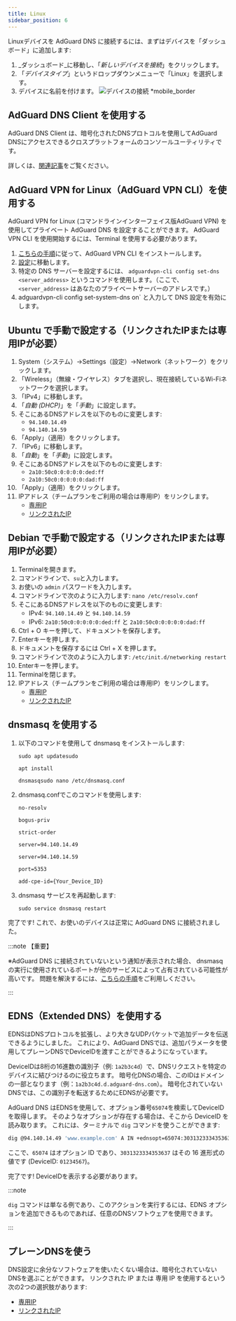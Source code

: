 ```yaml
---
title: Linux
sidebar_position: 6
---
```


Linuxデバイスを AdGuard DNS に接続するには、まずはデバイスを「ダッシュボード」に追加します:

1. _ダッシュボード_に移動し、「_新しいデバイスを接続_」をクリックします。
2. 「_デバイスタイプ_」というドロップダウンメニューで「Linux」を選択します。
3. デバイスに名前を付けます。
    ![デバイスの接続 \*mobile_border](https://cdn.adtidy.org/content/kb/dns/private/new_dns/connect/choose_linux.png)

## AdGuard DNS Client を使用する

AdGuard DNS Client は、暗号化されたDNSプロトコルを使用してAdGuard DNSにアクセスできるクロスプラットフォームのコンソールユーティリティです。

詳しくは、[関連記事](/dns-client/overview/)をご覧ください。

## AdGuard VPN for Linux（AdGuard VPN CLI）を使用する

AdGuard VPN for Linux (コマンドラインインターフェイス版AdGuard VPN) を使用してプライベート AdGuard DNS を設定することができます。 AdGuard VPN CLI を使用開始するには、Terminal を使用する必要があります。

1. [こちらの手順](https://adguard-vpn.com/kb/adguard-vpn-for-linux/installation/)に従って、AdGuard VPN CLI をインストールします。
2. [設定](https://adguard-vpn.com/kb/adguard-vpn-for-linux/settings/)に移動します。
3. 特定の DNS サーバーを設定するには、 `adguardvpn-cli config set-dns <server_address>` というコマンドを使用します。（ここで、`<server_address>` はあなたのプライベートサーバーのアドレスです。）
4. adguardvpn-cli config set-system-dns on\` と入力して DNS 設定を有効にします。

## Ubuntu で手動で設定する（リンクされたIPまたは専用IPが必要）

1. System（システム）→Settings（設定）→Network（ネットワーク）をクリックします。
2. 「Wireless」（無線・ワイヤレス）タブを選択し、現在接続しているWi-Fiネットワークを選択します。
3. 「IPv4」に移動します。
4. 「_自動 (DHCP)_」を「_手動_」に設定します。
5. そこにあるDNSアドレスを以下のものに変更します:
    - `94.140.14.49`
    - `94.140.14.59`
6. 「Apply」（適用）をクリックします。
7. 「IPv6」に移動します。
8. 「_自動_」を「_手動_」に設定します。
9. そこにあるDNSアドレスを以下のものに変更します:
    - `2a10:50c0:0:0:0:0:ded:ff`
    - `2a10:50c0:0:0:0:0:dad:ff`
10. 「Apply」（適用）をクリックします。
11. IPアドレス（チームプランをご利用の場合は専用IP）をリンクします。
    - [専用IP](/private-dns/connect-devices/other-options/dedicated-ip.md)
    - [リンクされたIP](/private-dns/connect-devices/other-options/linked-ip.md)

## Debian で手動で設定する（リンクされたIPまたは専用IPが必要）

1. Terminalを開きます。
2. コマンドラインで、`su`と入力します。
3. お使いの `admin` パスワードを入力します。
4. コマンドラインで次のように入力します: `nano /etc/resolv.conf`
5. そこにあるDNSアドレスを以下のものに変更します:
    - IPv4: `94.140.14.49` と `94.140.14.59`
    - IPv6: `2a10:50c0:0:0:0:0:ded:ff` と `2a10:50c0:0:0:0:0:dad:ff`
6. Ctrl + O キーを押して、ドキュメントを保存します。
7. Enterキーを押します。
8. ドキュメントを保存するには Ctrl + X を押します。
9. コマンドラインで次のように入力します: `/etc/init.d/networking restart`
10. Enterキーを押します。
11. Terminalを閉じます。
12. IPアドレス（チームプランをご利用の場合は専用IP）をリンクします。
    - [専用IP](/private-dns/connect-devices/other-options/dedicated-ip.md)
    - [リンクされたIP](/private-dns/connect-devices/other-options/linked-ip.md)

## dnsmasq を使用する

1. 以下のコマンドを使用して dnsmasq をインストールします:

    `sudo apt updatesudo`

    `apt install`

    `dnsmasqsudo nano /etc/dnsmasq.conf`

2. dnsmasq.confでこのコマンドを使用します:

    `no-resolv`

    `bogus-priv`

    `strict-order`

    `server=94.140.14.49`

    `server=94.140.14.59`

    `port=5353`

    `add-cpe-id={Your_Device_ID}`

3. dnsmasq サービスを再起動します:

    `sudo service dnsmasq restart`

完了です! これで、お使いのデバイスは正常に AdGuard DNS に接続されました。

:::note 【重要】

※AdGuard DNS に接続されていないという通知が表示された場合、 dnsmasq の実行に使用されているポートが他のサービスによって占有されている可能性が高いです。 問題を解決するには、[こちらの手順](https://github.com/AdguardTeam/AdGuardHome/wiki/FAQ#bindinuse)をご利用しください。

:::

## EDNS（Extended DNS）を使用する

EDNSはDNSプロトコルを拡張し、より大きなUDPパケットで追加データを伝送できるようにしました。 これにより、AdGuard DNSでは、追加パラメータを使用してプレーンDNSでDeviceIDを渡すことができるようになっています。

DeviceIDは8桁の16進数の識別子（例: `1a2b3c4d`）で、DNSリクエストを特定のデバイスに結びつけるのに役立ちます。 暗号化DNSの場合、このIDはドメインの一部となります（例：`1a2b3c4d.d.adguard-dns.com`）。 暗号化されていないDNSでは、この識別子を転送するためにEDNSが必要です。

AdGuard DNS はEDNSを使用して、オプション番号`65074`を検索してDeviceIDを取得します。 そのようなオプションが存在する場合は、そこから DeviceID を読み取ります。 これには、ターミナルで `dig` コマンドを使うことができます:

```sh
dig @94.140.14.49 'www.example.com' A IN +ednsopt=65074:3031323334353637
```

ここで、`65074` はオプション ID であり、`3031323334353637` はその 16 進形式の値です (DeviceID: `01234567`)。

完了です! DeviceIDを表示する必要があります。

:::note

`dig` コマンドは単なる例であり、このアクションを実行するには、EDNS オプションを追加できるものであれば、任意のDNSソフトウェアを使用できます。

:::

## プレーンDNSを使う

DNS設定に余分なソフトウェアを使いたくない場合は、暗号化されていないDNSを選ぶことができます。 リンクされた IP または 専用 IP を使用するという次の2つの選択肢があります:

- [専用IP](/private-dns/connect-devices/other-options/dedicated-ip.md)
- [リンクされたIP](/private-dns/connect-devices/other-options/linked-ip.md)

